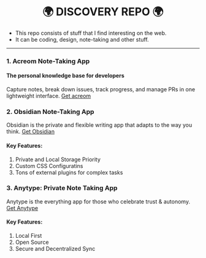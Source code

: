 <div align="center">
  <h1>
    🌍 DISCOVERY REPO 🌍
  </h1>
</div>

- This repo consists of stuff that I find interesting on the web.</br>
- It can be coding, design, note-taking and other stuff.

***

<h3>1. Acreom Note-Taking App</h3>
<h4><strong>The personal knowledge base for developers</strong></h4>

Capture notes, break down issues, track progress, and manage PRs in one lightweight interface.
<a href="https://acreom.com/">Get acreom</a>

<h3>2. Obsidian Note-Taking App</h3>

Obsidian is the private and flexible writing app that adapts to the way you think.
<a href="https://obsidian.md">Get Obsidian</a>

<h4>Key Features:</h4>
<ol>
  <li>Private and Local Storage Priority</li>
  <li>Custom CSS Configuratins</li>
  <li>Tons of external plugins for complex tasks</li>
</ol>

<h3>3. Anytype: Private Note Taking App</h3>

Anytype is the everything app for those who celebrate trust & autonomy.
<a href="https://anytype.io/">Get Anytype</a>

<h4>Key Features:</h4>
<ol>
  <li>Local First</li>
  <li>Open Source</li>
  <li>Secure and Decentralized Sync</li>
</ol>
